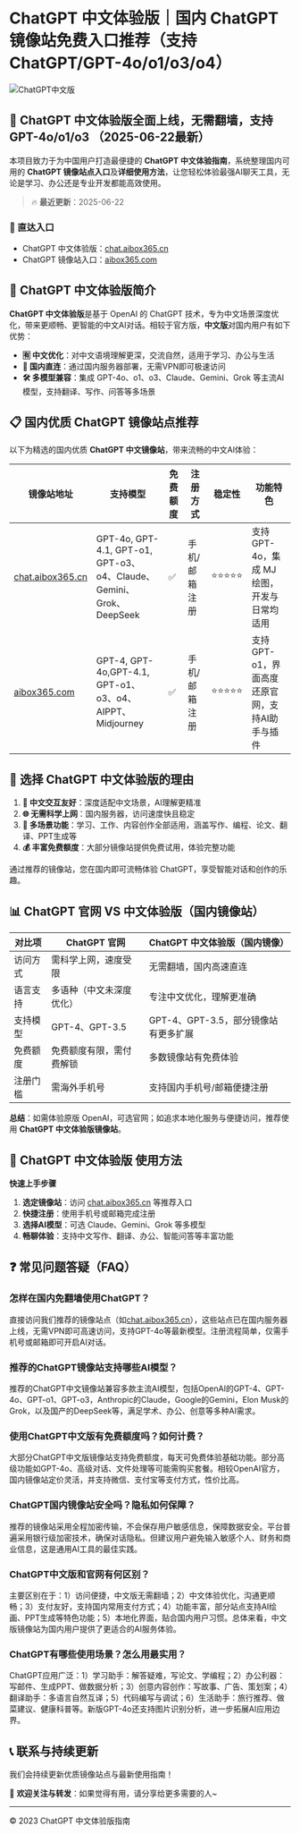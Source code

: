 # ChatGPT 中文体验版｜国内 ChatGPT 镜像站免费入口推荐（支持 ChatGPT/GPT-4o/o1/o3/o4）

![ChatGPT中文版](https://github.com/user-attachments/assets/30cb685f-4b78-4cec-96a1-d2a599122f20)

## 📢 ChatGPT 中文体验版全面上线，无需翻墙，支持 GPT-4o/o1/o3 （2025-06-22最新）

本项目致力于为中国用户打造最便捷的 **ChatGPT 中文体验指南**，系统整理国内可用的 **ChatGPT 镜像站点入口**及**详细使用方法**，让您轻松体验最强AI聊天工具，无论是学习、办公还是专业开发都能高效使用。

> 🔥 **最近更新**：2025-06-22

### 🚀 直达入口

- ChatGPT 中文体验版：[chat.aibox365.cn](https://chat.aibox365.cn)
- ChatGPT 镜像站入口：[aibox365.com](https://aibox365.com)

## 🤔 ChatGPT 中文体验版简介

**ChatGPT 中文体验版**是基于 OpenAI 的 ChatGPT 技术，专为中文场景深度优化，带来更顺畅、更智能的中文AI对话。相较于官方版，**中文版**对国内用户有如下优势：

- **🈶 中文优化**：对中文语境理解更深，交流自然，适用于学习、办公与生活
- **🚀 国内直连**：通过国内服务器部署，无需VPN即可极速访问
- **🛠️ 多模型兼容**：集成 GPT-4o、o1、o3、Claude、Gemini、Grok 等主流AI模型，支持翻译、写作、问答等多场景

## 📋 国内优质 ChatGPT 镜像站点推荐

以下为精选的国内优质 **ChatGPT 中文镜像站**，带来流畅的中文AI体验：

| 镜像站地址 | 支持模型 | 免费额度 | 注册方式 | 稳定性 | 功能特色 |
|------------|----------|----------|----------|--------|----------|
| [chat.aibox365.cn](https://chat.aibox365.cn) | GPT-4o, GPT-4.1, GPT-o1, GPT-o3、o4、Claude、Gemini、Grok、DeepSeek | ✅ | 手机/邮箱注册 | ⭐⭐⭐⭐⭐ | 支持 GPT-4o，集成 MJ 绘图，开发与日常均适用 |
| [aibox365.com](https://aibox365.com) | GPT-4, GPT-4o,GPT-4.1, GPT-o1、o3、o4、AIPPT、Midjourney | ✅ | 手机/邮箱注册 | ⭐⭐⭐⭐⭐ | 支持 GPT-o1，界面高度还原官网，支持AI助手与插件 |

## 🌟 选择 ChatGPT 中文体验版的理由

1. **📝 中文交互友好**：深度适配中文场景，AI理解更精准
2. **🌐 无需科学上网**：国内服务器，访问速度快且稳定
3. **🎯 多场景功能**：学习、工作、内容创作全部适用，涵盖写作、编程、论文、翻译、PPT生成等
4. **💰 丰富免费额度**：大部分镜像站提供免费试用，体验完整功能

通过推荐的镜像站，您在国内即可流畅体验 ChatGPT，享受智能对话和创作的乐趣。

## 📊 ChatGPT 官网 VS 中文体验版（国内镜像站）

| 对比项 | ChatGPT 官网 | ChatGPT 中文体验版（国内镜像） |
|--------|--------------|-------------------------------|
| 访问方式 | 需科学上网，速度受限 | 无需翻墙，国内高速直连 |
| 语言支持 | 多语种（中文未深度优化） | 专注中文优化，理解更准确 |
| 支持模型 | GPT-4、GPT-3.5 | GPT-4、GPT-3.5，部分镜像站有更多扩展 |
| 免费额度 | 免费额度有限，需付费解锁 | 多数镜像站有免费体验 |
| 注册门槛 | 需海外手机号 | 支持国内手机号/邮箱便捷注册 |

**总结**：如需体验原版 OpenAI，可选官网；如追求本地化服务与便捷访问，推荐使用 **ChatGPT 中文体验版镜像站**。

## 📝 ChatGPT 中文体验版 使用方法

**快速上手步骤**

1. **选定镜像站**：访问 [chat.aibox365.cn](https://chat.aibox365.cn) 等推荐入口
2. **快捷注册**：使用手机号或邮箱完成注册
3. **选择AI模型**：可选 Claude、Gemini、Grok 等多模型
4. **畅聊体验**：支持中文写作、翻译、办公、智能问答等丰富功能

## ❓ 常见问题答疑（FAQ）

### 怎样在国内免翻墙使用ChatGPT？

直接访问我们推荐的镜像站点（如[chat.aibox365.cn](https://chat.aibox365.cn)），这些站点已在国内服务器上线，无需VPN即可高速访问，支持GPT-4o等最新模型。注册流程简单，仅需手机号或邮箱即可开启AI对话。

### 推荐的ChatGPT镜像站支持哪些AI模型？

推荐的ChatGPT中文镜像站兼容多款主流AI模型，包括OpenAI的GPT-4、GPT-4o、GPT-o1、GPT-o3，Anthropic的Claude，Google的Gemini，Elon Musk的Grok，以及国产的DeepSeek等，满足学术、办公、创意等多种AI需求。

### 使用ChatGPT中文版有免费额度吗？如何计费？

大部分ChatGPT中文版镜像站支持免费额度，每天可免费体验基础功能。部分高级功能如GPT-4o、高级对话、文件处理等可能需购买套餐。相较OpenAI官方，国内镜像站定价灵活，并支持微信、支付宝等支付方式，性价比高。

### ChatGPT国内镜像站安全吗？隐私如何保障？

推荐的镜像站采用全程加密传输，不会保存用户敏感信息，保障数据安全。平台普遍采用银行级加密技术，确保对话隐私。但建议用户避免输入敏感个人、财务和商业信息，这是通用AI工具的最佳实践。

### ChatGPT中文版和官网有何区别？

主要区别在于：1）访问便捷，中文版无需翻墙；2）中文体验优化，沟通更顺畅；3）支付友好，支持国内常用支付方式；4）功能丰富，部分站点支持AI绘画、PPT生成等特色功能；5）本地化界面，贴合国内用户习惯。总体来看，中文版镜像站为国内用户提供了更适合的AI服务体验。

### ChatGPT有哪些使用场景？怎么用最实用？

ChatGPT应用广泛：1）学习助手：解答疑难，写论文、学编程；2）办公利器：写邮件、生成PPT、做数据分析；3）创意内容创作：写故事、广告、策划案；4）翻译助手：多语言自然互译；5）代码编写与调试；6）生活助手：旅行推荐、做菜建议、健康科普等。新版GPT-4o还支持图片识别分析，进一步拓展AI应用边界。

## 📞 联系与持续更新

我们会持续更新优质镜像站点与最新使用指南！

🌟 **欢迎关注与转发**：如果觉得有用，请分享给更多需要的人~

---

© 2023 ChatGPT 中文体验版指南
